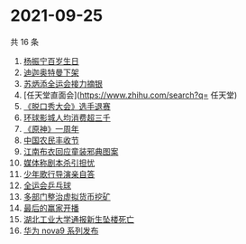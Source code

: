 # 2021-09-25

共 16 条

<!-- BEGIN ZHIHUSEARCH -->
<!-- 最后更新时间 Sat Sep 25 2021 07:08:28 GMT+0800 (China Standard Time) -->
1. [杨振宁百岁生日](https://www.zhihu.com/search?q=杨振宁)
1. [迪迦奥特曼下架](https://www.zhihu.com/search?q=迪迦奥特曼)
1. [苏炳添全运会接力摘银](https://www.zhihu.com/search?q=苏炳添)
1. [任天堂直面会](https://www.zhihu.com/search?q= 任天堂)
1. [《脱口秀大会》选手退赛](https://www.zhihu.com/search?q=脱口秀大会)
1. [环球影城人均消费超三千 ](https://www.zhihu.com/search?q=环球影城)
1. [《原神》一周年](https://www.zhihu.com/search?q=原神)
1. [中国农民丰收节](https://www.zhihu.com/search?q=中国农民丰收节)
1. [江南布衣回应童装邪典图案](https://www.zhihu.com/search?q=江南布衣)
1. [媒体称剧本杀引担忧](https://www.zhihu.com/search?q=剧本杀)
1. [少年歌行导演亲自答](https://www.zhihu.com/search?q=少年歌行)
1. [全运会乒乓球](https://www.zhihu.com/search?q=全运会乒乓球)
1. [多部门整治虚拟货币挖矿](https://www.zhihu.com/search?q=虚拟货币)
1. [最后的赢家开播](https://www.zhihu.com/search?q=最后的赢家)
1. [湖北工业大学通报新生坠楼死亡](https://www.zhihu.com/search?q=湖北工业大学)
1. [华为 nova9 系列发布](https://www.zhihu.com/search?q=华为nova9)
<!-- END ZHIHUSEARCH -->
